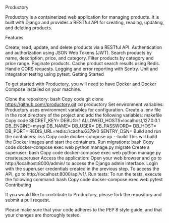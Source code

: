 Productory

Productory is a containerized web application for managing products. It is built with Django and provides a RESTful API for creating, reading, updating, and deleting products.

Features

Create, read, update, and delete products via a RESTful API.
Authentication and authorization using JSON Web Tokens (JWT).
Search products by name, description, price, and category.
Filter products by category and price range.
Paginate products.
Cache product search results using Redis.
Handle CORS requests.
Logging and error reporting with Sentry.
Unit and integration testing using pytest.
Getting Started

To get started with Productory, you will need to have Docker and Docker Compose installed on your machine.

Clone the repository:
bash
Copy code
git clone https://github.com//productory.git
cd productory
Set environment variables:
Productory uses environment variables for configuration. Create a .env file in the root directory of the project and add the following variables:
makefile
Copy code
SECRET_KEY=
DEBUG=1
ALLOWED_HOSTS=localhost,127.0.0.1
DB_ENGINE=mysql
DB_NAME=
DB_USER=
DB_PASSWORD=
DB_HOST=
DB_PORT=
REDIS_URL=redis://cache:6379/0
SENTRY_DSN=
Build and run the containers:
css
Copy code
docker-compose up --build
This will build the Docker images and start the containers.
Run migrations:
bash
Copy code
docker-compose exec web python manage.py migrate
Create a superuser:
bash
Copy code
docker-compose exec web python manage.py createsuperuser
Access the application:
Open your web browser and go to http://localhost:8000/admin/ to access the Django admin interface. Login with the superuser credentials created in the previous step.
To access the API, go to http://localhost:8000/api/v1/.
Run tests:
To run the tests, execute the following command:
bash
Copy code
docker-compose exec web pytest
Contributing

If you would like to contribute to Productory, please fork the repository and submit a pull request.

Please make sure that your code adheres to the PEP 8 style guide, and that your changes are thoroughly tested.